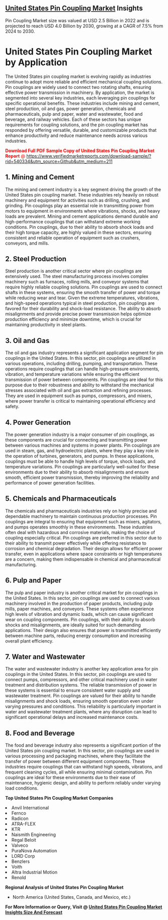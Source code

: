 <h2><a href="https://www.verifiedmarketreports.com/download-sample/?rid=540334&amp;utm_source=Github&amp;utm_medium=211" target="_blank">United States Pin Coupling Market</a> Insights</h2><p>Pin Coupling Market size was valued at USD 2.5 Billion in 2022 and is projected to reach USD 4.0 Billion by 2030, growing at a CAGR of 7.5% from 2024 to 2030.</p><p><h1>United States Pin Coupling Market by Application</h1><p>The United States pin coupling market is evolving rapidly as industries continue to adopt more reliable and efficient mechanical coupling solutions. Pin couplings are widely used to connect two rotating shafts, ensuring effective power transmission in machinery. By application, the market is segmented into several key industries, each leveraging pin couplings for specific operational benefits. These industries include mining and cement, steel production, oil and gas, power generation, chemicals and pharmaceuticals, pulp and paper, water and wastewater, food and beverage, and railway vehicles. Each of these sectors has unique requirements for coupling solutions, and the pin coupling market has responded by offering versatile, durable, and customizable products that enhance productivity and reduce maintenance needs across various industries.<p><span class=""><span style="color: #ff0000;"><strong>Download Full PDF Sample Copy of United States Pin Coupling Market Report</strong> @ </span><a href="https://www.verifiedmarketreports.com/download-sample/?rid=540334&amp;utm_source=Github&amp;utm_medium=211" target="_blank">https://www.verifiedmarketreports.com/download-sample/?rid=540334&amp;utm_source=Github&amp;utm_medium=211</a></span></p></p><h2>1. Mining and Cement</h2><p>The mining and cement industry is a key segment driving the growth of the United States pin coupling market. These industries rely heavily on robust machinery and equipment for activities such as drilling, crushing, and grinding. Pin couplings play an essential role in transmitting power from motors to equipment in environments where vibrations, shocks, and heavy loads are prevalent. Mining and cement applications demand durable and high-performance couplings that can withstand extreme working conditions. Pin couplings, due to their ability to absorb shock loads and their high torque capacity, are highly valued in these sectors, ensuring consistent and reliable operation of equipment such as crushers, conveyors, and mills.</p><pMoreover, the harsh operational environments in mining and cement plants require pin couplings that offer high resilience to wear, corrosion, and high temperatures. This has led to a growing demand for specialized pin couplings that can perform optimally in demanding conditions. In particular, the ability of pin couplings to handle angular misalignments and accommodate axial movements makes them a preferred choice in applications that require continuous and efficient power transfer. As the demand for minerals and cement increases, the reliance on high-quality pin couplings is also expected to rise, supporting the market's long-term growth trajectory.</p><h2>2. Steel Production</h2><p>Steel production is another critical sector where pin couplings are extensively used. The steel manufacturing process involves complex machinery such as furnaces, rolling mills, and conveyor systems that require highly reliable coupling solutions. Pin couplings are used to connect shafts in these systems, ensuring the smooth transfer of power and torque while reducing wear and tear. Given the extreme temperatures, vibrations, and high-speed operations typical in steel production, pin couplings are favored for their durability and shock-load resistance. The ability to absorb misalignments and provide precise power transmission helps optimize production efficiency and minimize downtime, which is crucial for maintaining productivity in steel plants.</p><pFurthermore, the steel industry is constantly innovating, with a focus on improving efficiency and reducing maintenance costs. As a result, there is an increasing demand for high-performance pin couplings that can operate reliably in demanding conditions. The market is witnessing a shift towards couplings that offer increased torque capacity, longer service life, and enhanced resistance to heat and corrosion. With the ongoing advancements in steel production technologies, pin couplings are expected to remain an integral part of the industry, driving further market growth in the United States.</p><h2>3. Oil and Gas</h2><p>The oil and gas industry represents a significant application segment for pin couplings in the United States. In this sector, pin couplings are utilized in various operations, including drilling, pumping, and transportation. These operations require couplings that can handle high-pressure environments, vibration, and temperature variations while ensuring the efficient transmission of power between components. Pin couplings are ideal for this purpose due to their robustness and ability to withstand the mechanical stresses associated with oil and gas extraction and refining processes. They are used in equipment such as pumps, compressors, and mixers, where power transfer is critical to maintaining operational efficiency and safety.</p><pIn addition to their durability, pin couplings offer flexibility, as they can accommodate misalignments and axial movements, which are common in the oil and gas industry. This adaptability makes them essential for use in offshore platforms, drilling rigs, and pipeline systems. As the demand for energy continues to rise and exploration activities expand into more challenging environments, the oil and gas industry will increasingly rely on pin couplings to ensure the smooth operation of critical machinery. The growth in unconventional oil and gas extraction methods, such as fracking, further boosts the demand for reliable and efficient coupling solutions, reinforcing the positive outlook for the pin coupling market in this sector.</p><h2>4. Power Generation</h2><p>The power generation industry is a major consumer of pin couplings, as these components are crucial for connecting and transmitting power between various machines and systems in power plants. Pin couplings are used in steam, gas, and hydroelectric plants, where they play a key role in the operation of turbines, generators, and pumps. In these applications, couplings must be able to handle high levels of torque, shock loads, and temperature variations. Pin couplings are particularly well-suited for these environments due to their ability to absorb misalignments and ensure smooth, efficient power transmission, thereby improving the reliability and performance of power generation facilities.</p><pAs the global energy landscape shifts towards more sustainable and renewable energy sources, power generation facilities are adopting advanced technologies to enhance operational efficiency and reduce emissions. This transition is driving the demand for high-performance couplings that can operate efficiently in new-generation power plants. Pin couplings, known for their resilience and long service life, are poised to benefit from these trends. Moreover, as power generation facilities aim to extend the lifespan of their equipment and reduce downtime, the need for high-quality coupling solutions that offer both durability and reliability will continue to grow, presenting substantial opportunities for the pin coupling market in the United States.</p><h2>5. Chemicals and Pharmaceuticals</h2><p>The chemicals and pharmaceuticals industries rely on highly precise and dependable machinery to maintain continuous production processes. Pin couplings are integral to ensuring that equipment such as mixers, agitators, and pumps operates smoothly in these environments. These industries often deal with hazardous and corrosive materials, making the choice of coupling especially critical. Pin couplings are preferred in this sector due to their ability to transmit power effectively while offering resistance to corrosion and chemical degradation. Their design allows for efficient power transfer, even in applications where space constraints or high temperatures are a concern, making them indispensable in chemical and pharmaceutical manufacturing.</p><pAdditionally, the continuous nature of production in these industries means that downtime must be minimized, and maintenance costs kept low. Pin couplings contribute to this goal by providing reliable and long-lasting performance, even in the face of vibration, thermal expansion, and misalignment. As the global demand for pharmaceuticals and chemicals continues to increase, particularly with the ongoing developments in biotechnology and the expansion of the pharmaceutical industry, the need for advanced coupling solutions such as pin couplings will only grow, further bolstering market prospects in this sector.</p><h2>6. Pulp and Paper</h2><p>The pulp and paper industry is another critical market for pin couplings in the United States. In this sector, pin couplings are used to connect various machinery involved in the production of paper products, including pulp mills, paper machines, and conveyors. These systems often experience high levels of vibration and dynamic loads, which can cause significant wear on coupling components. Pin couplings, with their ability to absorb shocks and misalignments, are ideally suited for such demanding applications. Their design also ensures that power is transmitted efficiently between machine parts, reducing energy consumption and increasing overall plant efficiency.</p><pFurthermore, the pulp and paper industry is increasingly focused on automation and efficiency, driving demand for more advanced coupling solutions. Pin couplings help improve system reliability and reduce downtime, two factors that are crucial for the continuous operation of paper mills. As the industry works to optimize processes and reduce waste, the role of pin couplings in maintaining reliable power transmission will become even more significant, supporting the ongoing growth of the market for pin couplings in this sector.</p><h2>7. Water and Wastewater</h2><p>The water and wastewater industry is another key application area for pin couplings in the United States. In this sector, pin couplings are used to connect pumps, compressors, and other critical machinery used in water treatment and distribution systems. The reliable transmission of power in these systems is essential to ensure consistent water supply and wastewater treatment. Pin couplings are valued for their ability to handle misalignments and shock loads, ensuring smooth operation even under varying pressures and conditions. This reliability is particularly important in water and wastewater treatment plants, where any disruption can lead to significant operational delays and increased maintenance costs.</p><pMoreover, as environmental regulations become stricter and the demand for clean water rises, the water and wastewater industry is increasingly adopting advanced technologies that require high-performance coupling solutions. Pin couplings are expected to continue playing a vital role in the modernization of water treatment facilities and infrastructure projects. As these plants aim for higher efficiency, lower energy consumption, and reduced maintenance, the demand for reliable and durable coupling solutions such as pin couplings will continue to increase, offering substantial growth opportunities for the market.</p><h2>8. Food and Beverage</h2><p>The food and beverage industry also represents a significant portion of the United States pin coupling market. In this sector, pin couplings are used in various processing and packaging machines, where they facilitate the transfer of power between different equipment components. These industries require couplings that can withstand high speeds, vibrations, and frequent cleaning cycles, all while ensuring minimal contamination. Pin couplings are ideal for these environments due to their ease of maintenance, hygienic design, and ability to perform reliably under varying load conditions.</p><pAs consumer demand for processed foods and beverages continues to rise, manufacturers are focusing on enhancing production efficiency and minimizing downtime. Pin couplings, with their long service life and durability, contribute to these objectives</p><p><strong>Top United States Pin Coupling Market Companies</strong></p><div data-test-id=""><p><li>Anvil International</li><li> Fernco</li><li> Radicon</li><li> ATRA-FLEX</li><li> KTR</li><li> Naismith Engineering</li><li> Regal Beloit</li><li> Valveco</li><li> PuraNova Automation</li><li> LORD Corp</li><li> Benzlers</li><li> Voith</li><li> Altra Industrial Motion</li><li> Renold</li></p><div><strong>Regional Analysis of&nbsp;United States Pin Coupling Market</strong></div><ul><li dir="ltr"><p dir="ltr">North America&nbsp;(United States, Canada, and Mexico, etc.)</p></li></ul><p><strong>For More Information or Query, Visit @&nbsp;</strong><strong><a href="https://www.verifiedmarketreports.com/product/pin-coupling-market-size-and-forecast/?utm_source=Github&amp;utm_medium=211" target="_blank">United States Pin Coupling Market Insights Size And Forecast</a></strong></p></div>
